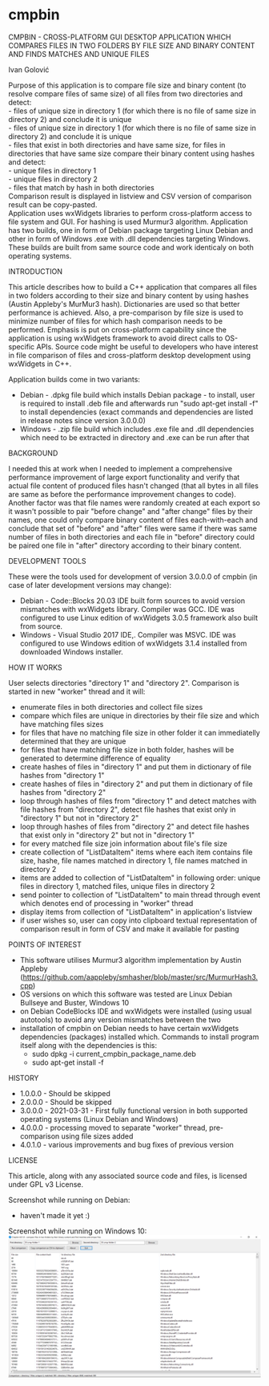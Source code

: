 # cmpbin
CMPBIN - CROSS-PLATFORM GUI DESKTOP APPLICATION WHICH COMPARES FILES IN TWO FOLDERS BY FILE SIZE AND BINARY CONTENT AND FINDS MATCHES AND UNIQUE FILES

Ivan Golović
   
Purpose of this application is to compare file size and binary content (to resolve compare files of same size) of all files from two directories and detect:  
    - files of unique size in directory 1 (for which there is no file of same size in directory 2) and conclude it is unique  
    - files of unique size in directory 1 (for which there is no file of same size in directory 2) and conclude it is unique  
    - files that exist in both directories and have same size, for files in directories that have same size compare their binary content using hashes and detect:  
        - unique files in directory 1  
        - unique files in directory 2  
        - files that match by hash in both directories  
Comparison result is displayed in listview and CSV version of comparison result can be copy-pasted.  
Application uses wxWidgets libraries to perform cross-platform access to file system and GUI. For hashing is used Murmur3 algorithm. Application has two builds, one in form of Debian package targeting Linux Debian and other in form of Windows .exe with .dll dependencies targeting Windows. These builds are built from same source code and work identicaly on both operating systems. 

INTRODUCTION

This article describes how to build a C++ application that compares all files in two folders according to their size and binary content by using hashes (Austin Appleby's MurMur3 hash). Dictionaries are used so that better performance is achieved. Also, a pre-comparison by file size is used to minimize number of files for which hash comparison needs to be performed. Emphasis is put on cross-platform capability since the application is using wxWidgets framework to avoid direct calls to OS-specific APIs.
Source code might be useful to developers who have interest in file comparison of files and cross-platform desktop development using wxWidgets in C++.

Application builds come in two variants:
-	Debian - .dpkg file build which installs Debian package - to install, user is required to install .deb file and afterwards run "sudo apt-get install -f" to install dependencies (exact commands and dependencies are listed in release notes since version 3.0.0.0)
-	Windows - .zip file build which includes .exe file and .dll dependencies which need to be extracted in directory and .exe can be run after that

BACKGROUND

I needed this at work when I needed to implement a comprehensive performance improvement of large export functionality and verify that actual file content of produced files hasn't changed (that all bytes in all files are same as before the performance improvement changes to code). Another factor was that file names were randomly created at each export so it wasn't possible to pair "before change" and "after change" files by their names, one could only compare binary content of files each-with-each and conclude that set of "before" and "after" files were same if there was same number of files in both directories and each file in "before" directory could be paired one file in "after" directory according to their binary content.

DEVELOPMENT TOOLS

These were the tools used for development of version 3.0.0.0 of cmpbin (in case of later development versions may change):
-	Debian - Code::Blocks 20.03 IDE built form sources to avoid version mismatches with wxWidgets library. Compiler was GCC. IDE was configured to use Linux edition of wxWidgets 3.0.5 framework also built from source.
-	Windows - Visual Studio 2017 IDE,. Compiler was MSVC. IDE was configured to use Windows edition of wxWidgets 3.1.4 installed from downloaded Windows installer.

HOW IT WORKS

User selects directories "directory 1" and "directory 2". Comparison is started in new "worker" thread and it will:
- enumerate files in both directories and collect file sizes
- compare which files are unique in directories by their file size and which have matching files sizes
- for files that have no matching file size in other folder it can immediatelly determined that they are unique
- for files that have matching file size in both folder, hashes will be generated to determine difference of equality
- create hashes of files in "directory 1" and put them in dictionary of file hashes from "directory 1"
- create hashes of files in "directory 2" and put them in dictionary of file hashes from "directory 2"
- loop through hashes of files from "directory 1" and detect matches with file hashes from "directory 2", detect file hashes that exist only in "directory 1" but not in "directory 2"
- loop through hashes of files from "directory 2" and detect file hashes that exist only in "directory 2" but not in "directory 1"
- for every matched file size join information about file's file size
- create collection of "ListDataItem" items where each item contains file size, hashe, file names matched in directory 1, file names matched in directory 2
- items are added to collection of "ListDataItem" in following order: unique files in directory 1, matched files, unique files in directory 2
- send pointer to collection of "ListDataItem" to main thread through event which denotes end of processing in "worker" thread
- display items from collection of "ListDataItem" in application's listview
- if user wishes so, user can copy into clipboard textual representation of comparison result in form of CSV and make it available for pasting

POINTS OF INTEREST

-	This software utilises Murmur3 algorithm implementation by Austin Appleby (https://github.com/aappleby/smhasher/blob/master/src/MurmurHash3.cpp)
-	OS versions on which this software was tested are Linux Debian Bullseye and Buster, Windows 10
-	on Debian CodeBlocks IDE and wxWidgets were installed (using usual autotools) to avoid any version mismatches between the two
-	installation of cmpbin on Debian needs to have certain wxWidgets dependencies (packages) installed which. Commands to install program itself along with the dependencies is this:
    - sudo dpkg -i current_cmpbin_package_name.deb
    - sudo apt-get install -f

HISTORY

-	1.0.0.0 - Should be skipped
-	2.0.0.0 - Should be skipped
-	3.0.0.0 - 2021-03-31 - First fully functional version in both supported operating systems (Linux Debian and Windows)
-	4.0.0.0 - processing moved to separate "worker" thread, pre-comparison using file sizes added
-	4.0.1.0 - various improvements and bug fixes of previous version

LICENSE

This article, along with any associated source code and files, is licensed under GPL v3 License.

Screenshot while running on Debian:
- haven't made it yet :)

Screenshot while running on Windows 10:
![screenshot](./screenshot.png?raw=true)


